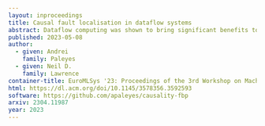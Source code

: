 ```yaml
---
layout: inproceedings
title: Causal fault localisation in dataflow systems
abstract: Dataflow computing was shown to bring significant benefits to multiple niches of systems engineering and has the potential to become a general-purpose paradigm of choice for data-driven application development. One of the characteristic features of dataflow computing is the natural access to the dataflow graph of the entire system. Recently it has been observed that these dataflow graphs can be treated as complete graphical causal models, opening opportunities to apply causal inference techniques to dataflow systems. In this demonstration paper we aim to provide the first practical validation of this idea with a particular focus on causal fault localisation. We provide multiple demonstrations of how causal inference can be used to detect software bugs and data shifts in multiple scenarios with three modern dataflow engines.
published: 2023-05-08
author:
  - given: Andrei
    family: Paleyes
  - given: Neil D.
    family: Lawrence
container-title: EuroMLSys '23: Proceedings of the 3rd Workshop on Machine Learning and Systems
html: https://dl.acm.org/doi/10.1145/3578356.3592593
software: https://github.com/apaleyes/causality-fbp
arxiv: 2304.11987
year: 2023
---
```

